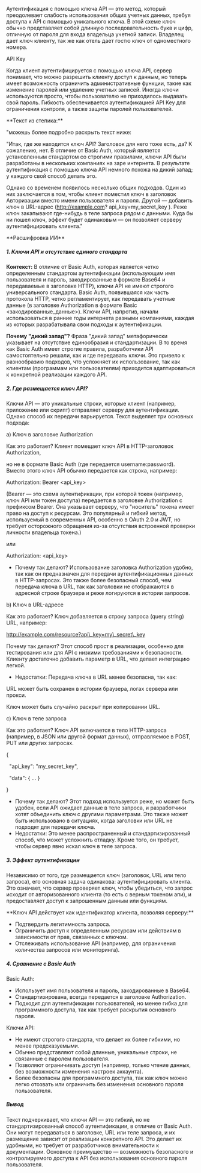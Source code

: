Аутентификация с помощью ключа API — это метод, который преодолевает слабость использования общих учетных данных, требуя доступа к API с помощью уникального ключа. В этой схеме ключ обычно представляет собой длинную последовательность букв и цифр, отличную от пароля для входа владельца учетной записи. Владелец дает ключ клиенту, так же как отель дает гостю ключ от одноместного номера.



API Key



Когда клиент аутентифицируется с помощью ключа API, сервер понимает, что можно разрешить клиенту доступ к данным, но теперь имеет возможность ограничить административные функции, такие как изменение паролей или удаление учетных записей. Иногда ключи используются просто, чтобы пользователю не приходилось выдавать свой пароль. Гибкость обеспечивается аутентификацией API Key для ограничения контроля, а также защиты паролей пользователей.



\*\*Текст из степика:\*\*

"можешь более подробно раскрыть текст ниже:



"Итак, где же находится ключ API? Заголовок для него тоже есть, да? К сожалению, нет. В отличие от Basic Auth, который является установленным стандартом со строгими правилами, ключи API были разработаны в нескольких компаниях на заре интернета. В результате аутентификация с помощью ключа API немного похожа на дикий запад; у каждого свой способ делать это.



Однако со временем появилось несколько общих подходов. Один из них заключается в том, чтобы клиент поместил ключ в заголовок Авторизации вместо имени пользователя и пароля. Другой — добавить ключ в URL-адрес (http://example.com? api\_key=my\_secret\_key ). Реже ключ закапывают где-нибудь в теле запроса рядом с данными. Куда бы ни пошел ключ, эффект будет одинаковым — он позволяет серверу аутентифицировать клиента."



\*\*Расшифровка ИИ\*\*



##### 1\. Ключи API и отсутствие единого стандарта



**Контекст:** В отличие от Basic Auth, которая является четко определенным стандартом аутентификации (использующим имя пользователя и пароль, закодированные в формате Base64 и передаваемые в заголовке HTTP), ключи API не имеют строгого универсального стандарта. Basic Auth, появившаяся как часть протокола HTTP, четко регламентирует, как передавать учетные данные (в заголовке Authorization в формате Basic <закодированные\_данные>). Ключи API, напротив, начали использоваться в ранние годы интернета разными компаниями, каждая из которых разрабатывала свои подходы к аутентификации.

**Почему "дикий запад"?** Фраза "дикий запад" метафорически указывает на отсутствие единообразия и стандартизации. В то время как Basic Auth имеет строгие правила, разработчики API самостоятельно решали, как и где передавать ключи. Это привело к разнообразию подходов, что усложняет их использование, так как клиентам (программам или пользователям) приходится адаптироваться к конкретной реализации каждого API.



##### 2\. Где размещается ключ API?

Ключи API — это уникальные строки, которые клиент (например, приложение или скрипт) отправляет серверу для аутентификации. Однако способ их передачи варьируется. Текст выделяет три основных подхода:

a) Ключ в заголовке Authorization

Как это работает? Клиент помещает ключ API в HTTP-заголовок Authorization, 

но не в формате Basic Auth (где передается username:password). Вместо этого ключ API обычно передается как строка, например:



Authorization: Bearer <api\_key>

(Bearer — это схема аутентификации, при которой токен (например, ключ API или токен доступа) передается в заголовке Authorization с префиксом Bearer. Она указывает серверу, что "носитель" токена имеет право на доступ к ресурсам. Это популярный и гибкий метод, используемый в современных API, особенно в OAuth 2.0 и JWT, но требует осторожного обращения из-за отсутствия встроенной проверки личности владельца токена.)



или



Authorization: <api\_key>



* Почему так делают? Использование заголовка Authorization удобно, так как он предназначен для передачи аутентификационных данных в HTTP-запросах. Это также более безопасный способ, чем передача ключа в URL, так как заголовки не отображаются в адресной строке браузера и реже логируются в истории запросов.



b) Ключ в URL-адресе



Как это работает? Ключ добавляется в строку запроса (query string) URL, например:

http://example.com/resource?api\_key=my\_secret\_key



Почему так делают? Этот способ прост в реализации, особенно для тестирования или для API с низкими требованиями к безопасности. Клиенту достаточно добавить параметр в URL, что делает интеграцию легкой.

* Недостатки: Передача ключа в URL менее безопасна, так как:



URL может быть сохранен в истории браузера, логах сервера или прокси.

Ключ может быть случайно раскрыт при копировании URL.



c) Ключ в теле запроса

Как это работает? Ключ API включается в тело HTTP-запроса (например, в JSON или другой формат данных), отправляемое в POST, PUT или других запросах.

{

&nbsp; "api\_key": "my\_secret\_key",

&nbsp; "data": { ... }

}

* Почему так делают? Этот подход используется реже, но может быть удобен, если API ожидает данные в теле запроса, и разработчики хотят объединить ключ с другими параметрами. Это также может быть использовано в ситуациях, когда заголовки или URL не подходят для передачи ключа.
* Недостатки: Это менее распространенный и стандартизированный способ, что может усложнить отладку. Кроме того, он требует, чтобы сервер явно искал ключ в теле запроса.



##### 3\. Эффект аутентификации

Независимо от того, где размещается ключ (заголовок, URL или тело запроса), его основная задача одинакова: аутентифицировать клиента. Это означает, что сервер проверяет ключ, чтобы убедиться, что запрос исходит от авторизованного клиента (то есть с верным токеном апи), и предоставляет доступ к запрошенным данным или функциям.



\*\*Ключ API действует как идентификатор клиента, позволяя серверу:\*\*



* Подтвердить легитимность запроса.
* Ограничить доступ к определенным ресурсам или действиям в зависимости от прав, связанных с ключом.
* Отслеживать использование API (например, для ограничения количества запросов или мониторинга).



##### 4\. Сравнение с Basic Auth



Basic Auth:



* Использует имя пользователя и пароль, закодированные в Base64.
* Стандартизирована, всегда передается в заголовке Authorization.
* Подходит для аутентификации пользователей, но менее гибка для программного доступа, так как требует раскрытия основного пароля.





Ключи API:



* Не имеют строгого стандарта, что делает их более гибкими, но менее предсказуемыми.
* Обычно представляют собой длинные, уникальные строки, не связанные с паролем пользователя.
* Позволяют ограничивать доступ (например, только чтение данных, без возможности изменения настроек аккаунта).
* Более безопасны для программного доступа, так как ключ можно легко отозвать или ограничить без изменения основного пароля пользователя.



##### Вывод

Текст подчеркивает, что ключи API — это гибкий, но не стандартизированный способ аутентификации, в отличие от Basic Auth. Они могут передаваться в заголовке, URL или теле запроса, и их размещение зависит от реализации конкретного API. Это делает их удобными, но требует от разработчиков внимательности к документации. Основное преимущество — возможность безопасного и контролируемого доступа к API без использования основного пароля пользователя.

















































